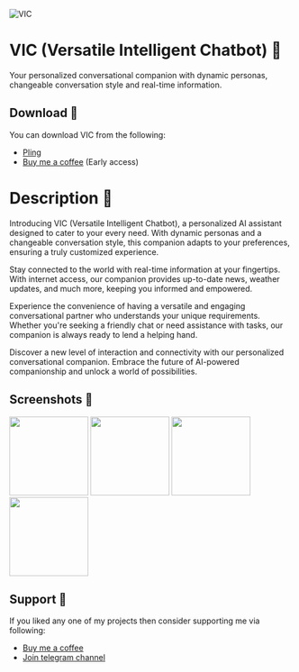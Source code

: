 ![VIC](https://github.com/iamlooper/VIC/raw/main/vic.png)

# VIC (Versatile Intelligent Chatbot) 🧠
Your personalized conversational companion with dynamic personas, changeable conversation style and real-time information.

## Download 📲
You can download VIC from the following:
- [Pling](https://www.pling.com/p/2059807)
- [Buy me a coffee](https://buymeacoffee.com/iamlooper/posts) (Early access)

# Description 📝
Introducing VIC (Versatile Intelligent Chatbot), a personalized AI assistant designed to cater to your every need. With dynamic personas and a changeable conversation style, this companion adapts to your preferences, ensuring a truly customized experience.

Stay connected to the world with real-time information at your fingertips. With internet access, our companion provides up-to-date news, weather updates, and much more, keeping you informed and empowered.

Experience the convenience of having a versatile and engaging conversational partner who understands your unique requirements. Whether you're seeking a friendly chat or need assistance with tasks, our companion is always ready to lend a helping hand.

Discover a new level of interaction and connectivity with our personalized conversational companion. Embrace the future of AI-powered companionship and unlock a world of possibilities.

## Screenshots 📱
[<img src="https://github.com/iamlooper/VIC/raw/main/screenshots/ss_01.png" width=140>](https://github.com/iamlooper/VIC/raw/main/screenshots/ss_01.png)
[<img src="https://github.com/iamlooper/VIC/raw/main/screenshots/ss_02.png" width=140>](https://github.com/iamlooper/VIC/raw/main/screenshots/ss_02.png)
[<img src="https://github.com/iamlooper/VIC/raw/main/screenshots/ss_03.png" width=140>](https://github.com/iamlooper/VIC/raw/main/screenshots/ss_03.png)
[<img src="https://github.com/iamlooper/VIC/raw/main/screenshots/ss_04.png" width=140>](https://github.com/iamlooper/VIC/raw/main/screenshots/ss_04.png)

## Support 💙
If you liked any one of my projects then consider supporting me via following:
- [Buy me a coffee](https://buymeacoffee.com/iamlooper/membership)
- [Join telegram channel](https://loopprojects.t.me)